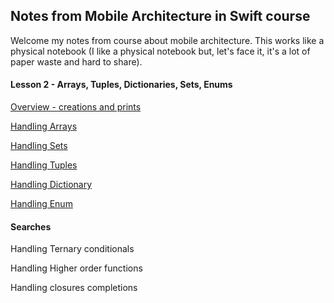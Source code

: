 ## Notes from Mobile Architecture in Swift course ##



Welcome my notes from course about mobile architecture. This works like a physical notebook (I like a physical notebook but, let's face it, it's a lot of paper waste and hard to share).



#### Lesson 2 - Arrays, Tuples, Dictionaries, Sets, Enums ####

[Overview - creations and prints](lesson2/lesson2.swift)

[Handling Arrays](lesson2/array.swift)

[Handling Sets](lesson2/sets.swift)

[Handling Tuples](lesson2/tuples.swift)

[Handling Dictionary](lesson2/dictionary.swift)

[Handling Enum](lesson2/enum.swift)

#### Searches ####

Handling Ternary conditionals

Handling Higher order functions

Handling closures completions

